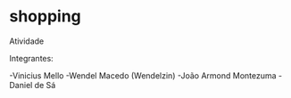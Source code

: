 # shopping
Atividade

Integrantes:

-Vinicius Mello
-Wendel Macedo (Wendelzin)
-João Armond Montezuma
-Daniel de Sá
